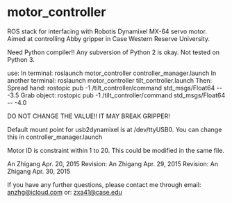 motor_controller
===============



ROS stack for interfacing with Robotis Dynamixel MX-64 servo motor.
Aimed at controlling Abby gripper in Case Western Reserve University.

Need Python compiler!!
Any subversion of Python 2 is okay. Not tested on Python 3.

use:
In terminal:
	roslaunch motor_controller controller_manager.launch
In another terminal:
	roslaunch motor_controller tilt_controller.launch
Then:
Spread hand:
	rostopic pub -1 /tilt_controller/command std_msgs/Float64 -- -3.5
Grab object:
	rostopic pub -1 /tilt_controller/command std_msgs/Float64 -- -4.0

DO NOT CHANGE THE VALUE!! IT MAY BREAK GRIPPER!

Default mount point for usb2dynamixel is at /dev/ttyUSB0. You can change this in controller_manager.launch

Motor ID is constraint within 1 to 20. This could be modified in the same file.

An Zhigang Apr. 20, 2015
Revision: An Zhigang Apr. 29, 2015
Revision: An Zhigang Apr. 30, 2015

If you have any further questions, please contact me through email:
anzhg@icloud.com
or:
zxa41@case.edu
